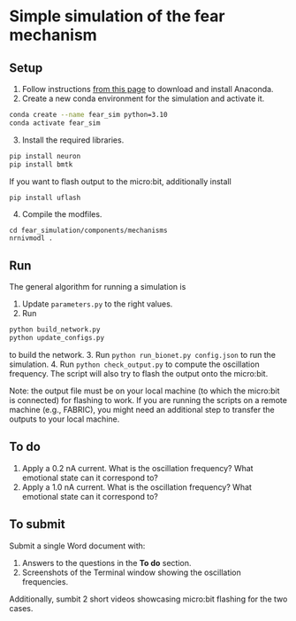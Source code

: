 # Simple simulation of the fear mechanism

## Setup

1. Follow instructions [from this page](https://www.anaconda.com/download/success) to download and install Anaconda.
2. Create a new conda environment for the simulation and activate it.
```bash
conda create --name fear_sim python=3.10
conda activate fear_sim
```
3. Install the required libraries.
```bash
pip install neuron
pip install bmtk
```

If you want to flash output to the micro:bit, additionally install
```bash
pip install uflash
```

4. Compile the modfiles.
```
cd fear_simulation/components/mechanisms
nrnivmodl .
```

## Run

The general algorithm for running a simulation is

1. Update `parameters.py` to the right values.
2. Run 
```bash
python build_network.py
python update_configs.py
```
to build the network.
3. Run `python run_bionet.py config.json` to run the simulation. 
4. Run `python check_output.py` to compute the oscillation frequency. The script will also try to flash the output onto the micro:bit.

Note: the output file must be on your local machine (to which the micro:bit is connected) for flashing to work. If you are running the scripts on a remote machine (e.g., FABRIC), you might need an additional step to transfer the outputs to your local machine.

## To do

1. Apply a 0.2 nA current. What is the oscillation frequency? What emotional state can it correspond to?
2. Apply a 1.0 nA current. What is the oscillation frequency? What emotional state can it correspond to?

## To submit

Submit a single Word document with:
1. Answers to the questions in the **To do** section.
2. Screenshots of the Terminal window showing the oscillation frequencies.

Additionally, sumbit 2 short videos showcasing micro:bit flashing for the two cases. 
